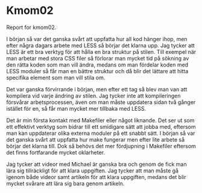 Kmom02
===============================

Report for kmom02.

I början så var det ganska svårt att uppfatta hur all kod hänger ihop, men efter några dagars arbete med LESS så börjar det klarna upp. Jag tycker att LESS är ett bra verktyg för att hålla en bra struktur på stilen. Till exempel när man arbetar med stora CSS filer så förlorar man mycket tid på sökning av den rätta koden som man vill ändra, medans om man fördelar koden med LESS moduler så får man en bättre struktur och då blir det lättare att hitta specifika element som man vill stila om.

Det var ganska förvirrande i början, men efter ett tag så blev man van att kompilera vid varje ändring av stilen. Jag tycker inte att kompileringen försvårar arbetsprocessen, även om man måste uppdatera sidan två gånger istället för en, så får man mycket mer tillbaka med LESS.

Det är min första kontakt med Makefiler eller något liknande. Det ser ut som ett effektivt verktyg som bidrar till ett smidigare sätt att jobba med, eftersom man kan uppdaterar olika externa moduler på ett snabbt sätt. I början så var det ganska svårt att uppfatta hur make fungerar men efter lite arbete så börjar det klarna till. Dok så behövs det mer fördjupning i Makefiler eftersom det finns fortfarande mycket oklarheter.

Jag tycker att videor med Michael är ganska bra och genom de fick man lära sig tillräckligt för att klara uppgiften. Jag tycker att man måste gå igenom både videor samt artikeln för att klara uppgiften, medans det blir mycket svårare att lära sig bara genom artikeln. 
